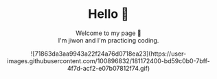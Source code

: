 <div align="center">
  <h1>Hello 👋</h1>
  <p>Welcome to my page 🤭<br>I'm jiwon and I'm practicing coding.</p>
  ![71863da3aa9943a22f24a76d0718ea23](https://user-images.githubusercontent.com/100896832/181172400-bd59c0b0-7bff-4f7d-acf2-e07b07812f74.gif)
</div>




